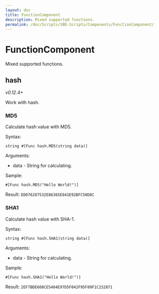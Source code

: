 ```yaml
---
layout: doc
title: FunctionComponent
description: Mixed supported functions.
permalink: /doc/Scripts/SBE-Scripts/Components/FunctionComponent/
---
```

# FunctionComponent

Mixed supported functions.

## hash

*v0.12.4+*

Work with hash.

### MD5

Calculate hash value with MD5.

Syntax:

```{{site.sbelang1}}
string #[Func hash.MD5(string data)]
```

Arguments:

* data - String for calculating.

Sample:

```{{site.sbelang1}}
#[Func hash.MD5("Hello World!")]
```

Result: `ED076287532E86365E841E92BFC50D8C`

### SHA1

Calculate hash value with SHA-1.

Syntax:

```{{site.sbelang1}}
string #[Func hash.SHA1(string data)]
```

Arguments:

* data - String for calculating.

Sample:

```{{site.sbelang1}}
#[Func hash.SHA1("Hello World!")]
```

Result: `2EF7BDE608CE5404E97D5F042F95F89F1C232871`
